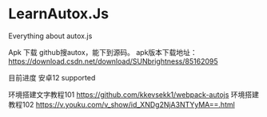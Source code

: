# LearnAutox.Js
Everything about autox.js

Apk 下载
github搜autox，能下到源码。
apk版本下载地址：https://download.csdn.net/download/SUNbrightness/85162095

目前进度
安卓12 supported

环境搭建文字教程101
https://github.com/kkevsekk1/webpack-autojs
环境搭建教程102
https://v.youku.com/v_show/id_XNDg2NjA3NTYyMA==.html

